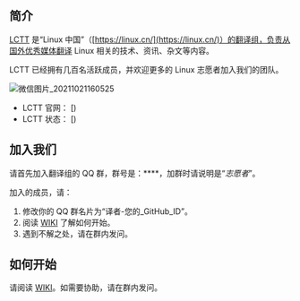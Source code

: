 简介
-------------------------------

[LCTT](https://linux.cn/lctt/) 是“Linux 中国”（[https://linux.cn/](https://linux.cn/)）的翻译组，负责从国外优秀媒体翻译 Linux 相关的技术、资讯、杂文等内容。

LCTT 已经拥有几百名活跃成员，并欢迎更多的 Linux 志愿者加入我们的团队。

![微信图片_20211021160525](https://user-images.githubusercontent.com/92914311/138236863-53abec0a-e4ac-45a4-bceb-fc04b05e1124.jpg)

- LCTT 官网： [)
- LCTT 状态： [)

加入我们
-------------------------------

请首先加入翻译组的 QQ 群，群号是：****，加群时请说明是“*志愿者*”。

加入的成员，请：

1. 修改你的 QQ 群名片为“译者-您的_GitHub_ID”。
2. 阅读 [WIKI]() 了解如何开始。
3. 遇到不解之处，请在群内发问。

如何开始
-------------------------------

请阅读 [WIKI]()。如需要协助，请在群内发问。
